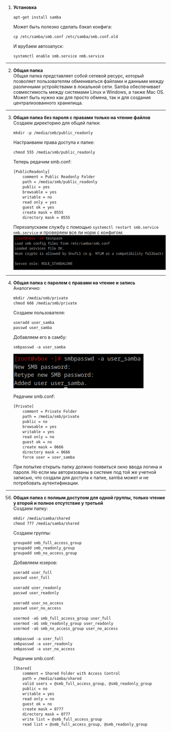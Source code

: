 1. **Установка**  
    ```
    apt-get install samba
    ```

    Может быть полезно сделать бэкап конфига:
    ```
    cp /etc/samba/smb.conf /etc/samba/smb.conf.old
    ```
    И врубаем автозапуск:
    ```
    systemctl enable smb.service nmb.service
    ```

---

2. **Общая папка**  
    Общая папка представляет собой сетевой ресурс, который позволяет пользователям обмениваться файлами и данными между различными устройствами в локальной сети. Samba обеспечивает совместимость между системами Linux и Windows, а также Mac OS. Может быть нужно как для просто обмена, так и для создания централизованного хранилища.

---

3. **Общая папка без пароля с правами только на чтение файлов**  
    Создаем директорию для общей папки:
    ```
    mkdir -p /media/smb/public_readonly
    ```

    Настраиваем права доступа к папке:
    ```
    chmod 555 /media/smb/public_readonly
    ```

    Теперь редачим smb.conf:
    ```
    [PublicReadonly]
        comment = Public Readonly Folder
        path = /media/smb/public_readonly
        public = yes
        browsable = yes
        writable = no
        read only = yes
        guest ok = yes
        create mask = 0555
        directory mask = 0555
    ```

    Перезапускаем службу с помощью `systemctl restart smb.service nmb.service` и проверяем все ли норм с конфигом:  
    ![Вывод](image.png)

---

4. **Общая папка с паролем с правами на чтение и запись**  
    Аналогично:
    ```
    mkdir /media/smb/private
    chmod 666 /media/smb/private
    ```

    Создаем пользователя:
    ```
    useradd user_samba
    passwd user_samba
    ```

    Добавляем его в самбу:
    ```
    smbpasswd -a user_samba
    ```
    ![Вывод](image-1.png)

    Редачим smb.conf:
    ```
    [Private]
        comment = Private Folder
        path = /media/smb/private
        public = no
        browsable = yes
        writable = yes
        read only = no
        guest ok = no
        create mask = 0666
        directory mask = 0666
        force user = user_samba
    ```
    При попытке открыть папку должно появиться окно ввода логина и пароля. Но если мы авторизованы в системе под той же учетной записью, что создали для доступа к папке, samba может и не потребовать аутентификации.

---

56. **Общая папка с полным доступом для одной группы, только чтение у второй и полное отсутствие у третьей**  
    Создаем папку:
    ```
    mkdir /media/samba/shared
    chmod 777 /media/samba/shared
    ```

    Создаем группы:
    ```
    groupadd smb_full_access_group
    groupadd smb_readonly_group
    groupadd smb_no_access_group
    ```

    Добавляем юзеров:
    ```
    useradd user_full
    passwd user_full

    useradd user_readonly
    passwd user_readonly

    useradd user_no_access
    passwd user_no_access

    usermod -aG smb_full_access_group user_full
    usermod -aG smb_readonly_group user_readonly
    usermod -aG smb_no_access_group user_no_access

    smbpasswd -a user_full
    smbpasswd -a user_readonly
    smbpasswd -a user_no_access
    ```

    Редачим smb.conf:
    ```
    [Shared]
        comment = Shared Folder with Access Control
        path = /media/samba/shared
        valid users = @smb_full_access_group, @smb_readonly_group
        public = no
        writable = yes
        read only = no
        guest ok = no
        create mask = 0777
        directory mask = 0777
        write list = @smb_full_access_group
        read list = @smb_full_access_group, @smb_readonly_group
    ```